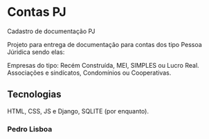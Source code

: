 # Contas PJ

Cadastro de documentação PJ

Projeto para entrega de documentação para contas dos tipo Pessoa Júridica sendo elas:

Empresas do tipo: Recém Construída, MEI, SIMPLES ou Lucro Real.
Associações e sindícatos, Condomínios ou Cooperativas.


## Tecnologias

HTML, CSS, JS e Django, SQLITE (por enquanto).
### Pedro Lisboa 
